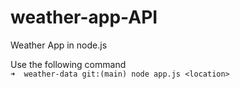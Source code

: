 # weather-app-API
Weather App in node.js   

Use the following command   
`➜  weather-data git:(main) node app.js <location>`
